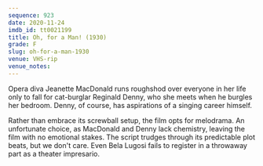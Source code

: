 ```yaml
---
sequence: 923
date: 2020-11-24
imdb_id: tt0021199
title: Oh, for a Man! (1930)
grade: F
slug: oh-for-a-man-1930
venue: VHS-rip
venue_notes:
---
```


Opera diva Jeanette MacDonald runs roughshod over everyone in her life only to fall for cat-burglar Reginald Denny, who she meets when he burgles her bedroom. Denny, of course, has aspirations of a singing career himself.

<!-- end -->

Rather than embrace its screwball setup, the film opts for melodrama. An unfortunate choice, as MacDonald and Denny lack chemistry, leaving the film with no emotional stakes. The script trudges through its predictable plot beats, but we don't care. Even Bela Lugosi fails to register in a throwaway part as a theater impresario.
